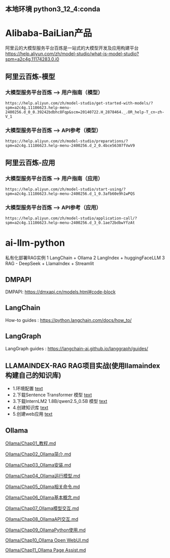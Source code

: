 ## 本地环境 python3_12_4:conda


# Alibaba-BaiLian产品
  阿里云的大模型服务平台百炼是一站式的大模型开发及应用构建平台
  https://help.aliyun.com/zh/model-studio/what-is-model-studio?spm=a2c4g.11174283.0.i0

## 阿里云百炼-模型
  ### 大模型服务平台百炼 --> 用户指南（模型）
    https://help.aliyun.com/zh/model-studio/get-started-with-models/?spm=a2c4g.11186623.help-menu-2400256.d_0_0.39242bdbhc8Fqp&scm=20140722.H_2878464._.OR_help-T_cn~zh-V_1
    
  ### 大模型服务平台百炼 --> API参考（模型）
    https://help.aliyun.com/zh/model-studio/preparations/?spm=a2c4g.11186623.help-menu-2400256.d_2_0.4bce56307fVwV9

## 阿里云百炼-应用
  ### 大模型服务平台百炼 --> 用户指南（应用）
    https://help.aliyun.com/zh/model-studio/start-using/?spm=a2c4g.11186623.help-menu-2400256.d_1_0.3afb60e9h1wPQS

  ### 大模型服务平台百炼 --> API参考（应用）
    https://help.aliyun.com/zh/model-studio/application-call/?spm=a2c4g.11186623.help-menu-2400256.d_3_0.1ae72bdbwYfzAt

# ai-llm-python

私有化部署RAG实例
1 LangChain + Ollama
2 LangIndex + huggingFaceLLM
3 RAG - DeepSeek + LlamaIndex + Streamlit

## DMPAPI 
  DMPAPI: https://dmxapi.cn/models.html#code-block

## LangChain
   How-to guides : https://python.langchain.com/docs/how_to/

## LangGraph
   LangGraph guides : https://langchain-ai.github.io/langgraph/guides/

## LLAMAINDEX-RAG RAG项目实战(使用llamaindex构建自己的知识库) 
- 1.环境配置  [text](LLAMAINDEX-RAG/readme.md)
- 2.下载Sentence Transformer 模型  [text](LLAMAINDEX-RAG/readme.md)
- 3.下载InternLM2 1.8B/qwen2.5_0.5B 模型  [text](LLAMAINDEX-RAG/readme.md)
- 4.创建知识库 [text](LLAMAINDEX-RAG/readme.md)
- 5.创建web应用 [text](LLAMAINDEX-RAG/readme.md)


## Ollama
[Ollama/Chap01_教程.md](Ollama/Chap01_教程.md)

[Ollama/Chap02_Ollama简介.md](Ollama/Chap02_Ollama简介.md)

[Ollama/Chap03_Ollama安装.md](Ollama/Chap03_Ollama安装.md)

[Ollama/Chap04_Ollama运行模型.md](Ollama/Chap04_Ollama运行模型.md)

[Ollama/Chap05_Ollama相关命令.md](Ollama/Chap05_Ollama相关命令.md)

[Ollama/Chap06_Ollama基本概念.md](Ollama/Chap06_Ollama基本概念.md)

[Ollama/Chap07_Ollama模型交互.md](Ollama/Chap07_Ollama模型交互.md)

[Ollama/Chap08_OllamaAPI交互.md](Ollama/Chap08_OllamaAPI交互.md)

[Ollama/Chap09_OllamaPython使用.md](Ollama/Chap09_OllamaPython使用.md)

[Ollama/Chap10_Ollama Open WebUI.md](<Ollama/Chap10_Ollama Open WebUI.md>)

[Ollama/Chap11_Ollama Page Assist.md](<Ollama/Chap11_Ollama Page Assist.md>)